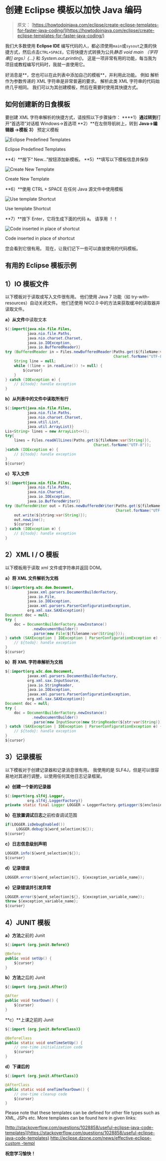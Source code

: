 # 创建 Eclipse 模板以加快 Java 编码

> 原文： [https://howtodoinjava.com/eclipse/create-eclipse-templates-for-faster-java-coding/](https://howtodoinjava.com/eclipse/create-eclipse-templates-for-faster-java-coding/)

我们大多数使用 **Eclipse IDE** 编写代码的人，都必须使用`main`或`sysout`之类的快捷方式，然后点击`CTRL+SPACE`，它将快捷方式转换为公共*静态 void main （字符串[] args）{…}* 和 *System.out.println()*。 这是一项非常有用的功能，每当我为项目或教程编写代码时，我就一直使用它。

好消息是**，您也可以在此列表中添加自己的模板**，并利用此功能。 例如 解析作为参数传递的 XML 字符串是非常普遍的要求。 解析此类 XML 字符串的代码始终几乎相同。 我们可以为其创建模板，然后在需要时使用其快捷方式。

## 如何创建新的日食模板

要创建 XML 字符串解析的快捷方式，请按照以下步骤操作：
 ****1）**通过转到**打开“首选项”对话框 Windows->首选项
**2）**在左侧导航树上，转到 **Java->编辑器 ->模板**
**3）** 预定义模板

![Eclipse Predefined Templates](img/bdf7d0d99efa20f97552f0e097f2341b.png)

Eclipse Predefined Templates



**4）**按下“ New…”按钮添加新模板。
**5）**填写以下模板信息并保存

![Create New Template](img/f85a365a7a15e9e1570a1626fb654f59.png)

Create New Template



**6）**使用 CTRL + SPACE 在任何 Java 源文件中使用模板

![Use template Shortcut](img/2fc6cb02f3e41e770e96fa9b57870875.png)

Use template Shortcut



**7）**按下 Enter，它将生成下面的代码 a。 请享用 ！！

![Code inserted in place of shortcut](img/2d29df61b1a300a4292adb268fa89cd4.png)

Code inserted in place of shortcut



您会看到它很有用。 现在，让我们记下一些可以直接使用的代码模板。

## 有用的 Eclipse 模板示例

## 1）IO 模板文件

以下模板对于读取或写入文件很有用。 他们使用 Java 7 功能（如 try-with-resources）自动关闭文件。 他们还使用 NIO2.0 中的方法来获取缓冲的读取器并读取文件。

**a）从文件**中读取文本

```java
${:import(java.nio.file.Files,
          java.nio.file.Paths,
          java.nio.charset.Charset,
          java.io.IOException,
          java.io.BufferedReader)}
try (BufferedReader in = Files.newBufferedReader(Paths.get(${fileName:var(String)}),
                                                 Charset.forName("UTF-8"))) {
    String line = null;
    while ((line = in.readLine()) != null) {
        ${cursor}
    }
} catch (IOException e) {
    // ${todo}: handle exception
}

```

**b）从列表中的文件中读取所有行**

```java
${:import(java.nio.file.Files,
          java.nio.file.Paths,
          java.nio.charset.Charset,
          java.util.List,
          java.util.ArrayList)}
Lis<String> lines = new ArrayList<>();
try{
    lines = Files.readAllLines(Paths.get(${fileName:var(String)}),
                                        Charset.forName("UTF-8"));
}catch (IOException e) {
    // ${todo}: handle exception
}
${cursor}

```

**c）写入文件**

```java
${:import(java.nio.file.Files,
          java.nio.file.Paths,
          java.nio.Charset,
          java.io.IOException,
          java.io.BufferedWriter)}
try (BufferedWriter out = Files.newBufferedWriter(Paths.get(${fileName:var(String)}),
                                                  Charset.forName("UTF-8"))) {
    out.write(${string:var(String)});
    out.newLine();
    ${cursor}
} catch (IOException e) {
    // ${todo}: handle exception
}

```

## 2）XML I / O 模板

以下模板用于读取 xml 文件或字符串并返回 DOM。

**a）将 XML 文件解析为文档**

```java
${:import(org.w3c.dom.Document,
          javax.xml.parsers.DocumentBuilderFactory,
          java.io.File,
          java.io.IOException,
          javax.xml.parsers.ParserConfigurationException,
          org.xml.sax.SAXException)}
Document doc = null;
try {
    doc = DocumentBuilderFactory.newInstance()
            .newDocumentBuilder()
            .parse(new File(${filename:var(String)}));
} catch (SAXException | IOException | ParserConfigurationException e) {
    // ${todo}: handle exception
}
${cursor}

```

**b）将 XML 字符串解析为文档**

```java
${:import(org.w3c.dom.Document,
          javax.xml.parsers.DocumentBuilderFactory,
          org.xml.sax.InputSource,
          java.io.StringReader,
          java.io.IOException,
          javax.xml.parsers.ParserConfigurationException,
          org.xml.sax.SAXException)}
Document doc = null;
try {
    doc = DocumentBuilderFactory.newInstance()
            .newDocumentBuilder()
            .parse(new InputSource(new StringReader(${str:var(String)})));
} catch (SAXException | IOException | ParserConfigurationException e) {
    // ${todo}: handle exception
}
${cursor}

```

## 3）记录模板

以下模板对于创建记录器和记录消息很有用。 我使用的是 SLF4J，但是可以很容易地对其进行调整，以使用任何其他日志记录框架。

**a）创建一个新的记录器**

```java
${:import(org.slf4j.Logger,
          org.slf4j.LoggerFactory)}
private static final Logger LOGGER = LoggerFactory.getLogger(${enclosing_type}.class);

```

**b）在放置调试日志**之前检查调试范围

```java
if(LOGGER.isDebugEnabled())
     LOGGER.debug(${word_selection}${});
${cursor}

```

**c）日志信息级别声明**

```java
LOGGER.info(${word_selection}${});
${cursor}

```

**d）记录错误**

```java
LOGGER.error(${word_selection}${}, ${exception_variable_name});

```

**e）记录错误并引发异常**

```java
LOGGER.error(${word_selection}${}, ${exception_variable_name});
throw ${exception_variable_name};
${cursor}

```

## 4）JUNIT 模板

**a）方法**之前的 Junit

```java
${:import (org.junit.Before)}

@Before
public void setUp() {
    ${cursor}
}

```

**b）方法**之后的 Junit

```java
${:import (org.junit.After)}

@After
public void tearDown() {
    ${cursor}
}

```

**c）**上课之前的 Junit

```java
${:import (org.junit.BeforeClass)}

@BeforeClass
public static void oneTimeSetUp() {
    // one-time initialization code
    ${cursor}
}

```

**d）下课后的**

```java
${:import (org.junit.AfterClass)}

@AfterClass
public static void oneTimeTearDown() {
    // one-time cleanup code
    ${cursor}
}

```

Please note that these templates can be defined for other file types such as XML, JSPs etc. More templates can be found here in given links:

[http://stackoverflow.com/questions/1028858/useful-eclipse-java-code-templates](https://stackoverflow.com/questions/1028858/useful-eclipse-java-code-templates)
[http://eclipse.dzone.com/news/effective-eclipse-custom -templ](http://eclipse.dzone.com/news/effective-eclipse-custom-templ)

**祝您学习愉快！**